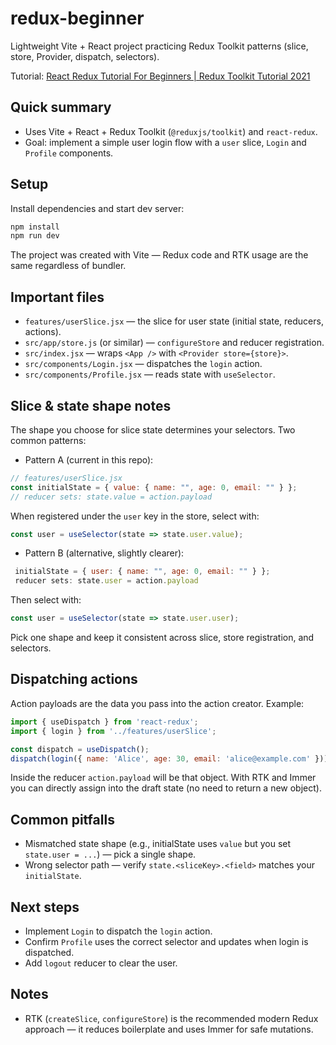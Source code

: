 
# redux-beginner

Lightweight Vite + React project practicing Redux Toolkit patterns (slice, store, Provider, dispatch, selectors).

Tutorial: [React Redux Tutorial For Beginners | Redux Toolkit Tutorial 2021](https://www.youtube.com/watch?v=k68j9xlbHHk&ab_channel=PedroTech)

## Quick summary

- Uses Vite + React + Redux Toolkit (`@reduxjs/toolkit`) and `react-redux`.
- Goal: implement a simple user login flow with a `user` slice, `Login` and `Profile` components.

## Setup

Install dependencies and start dev server:

```bash
npm install
npm run dev
```

The project was created with Vite — Redux code and RTK usage are the same regardless of bundler.

## Important files

- `features/userSlice.jsx` — the slice for user state (initial state, reducers, actions).
- `src/app/store.js` (or similar) — `configureStore` and reducer registration.
- `src/index.jsx` — wraps `<App />` with `<Provider store={store}>`.
- `src/components/Login.jsx` — dispatches the `login` action.
- `src/components/Profile.jsx` — reads state with `useSelector`.

## Slice & state shape notes

The shape you choose for slice state determines your selectors. Two common patterns:

- Pattern A (current in this repo):

```js
// features/userSlice.jsx
const initialState = { value: { name: "", age: 0, email: "" } };
// reducer sets: state.value = action.payload
```

When registered under the `user` key in the store, select with:

```js
const user = useSelector(state => state.user.value);
```

- Pattern B (alternative, slightly clearer):

```js
 initialState = { user: { name: "", age: 0, email: "" } };
 reducer sets: state.user = action.payload
```

Then select with:

```js
const user = useSelector(state => state.user.user);
```

Pick one shape and keep it consistent across slice, store registration, and selectors.

## Dispatching actions

Action payloads are the data you pass into the action creator. Example:

```js
import { useDispatch } from 'react-redux';
import { login } from '../features/userSlice';

const dispatch = useDispatch();
dispatch(login({ name: 'Alice', age: 30, email: 'alice@example.com' }));
```

Inside the reducer `action.payload` will be that object. With RTK and Immer you can directly assign into the draft state (no need to return a new object).

## Common pitfalls

- Mismatched state shape (e.g., initialState uses `value` but you set `state.user = ...`) — pick a single shape.
- Wrong selector path — verify `state.<sliceKey>.<field>` matches your `initialState`.

## Next steps

- Implement `Login` to dispatch the `login` action.
- Confirm `Profile` uses the correct selector and updates when login is dispatched.
- Add `logout` reducer to clear the user.

## Notes

- RTK (`createSlice`, `configureStore`) is the recommended modern Redux approach — it reduces boilerplate and uses Immer for safe mutations.
